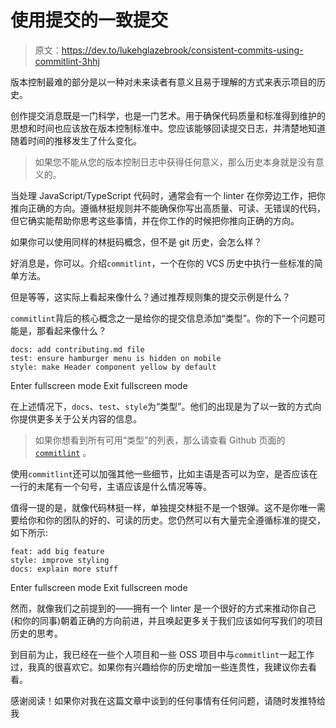 # 使用提交的一致提交

> 原文：<https://dev.to/lukehglazebrook/consistent-commits-using-commitlint-3hhj>

版本控制最难的部分是以一种对未来读者有意义且易于理解的方式来表示项目的历史。

创作提交消息既是一门科学，也是一门艺术。用于确保代码质量和标准得到维护的思想和时间也应该放在版本控制标准中。您应该能够回读提交日志，并清楚地知道随着时间的推移发生了什么变化。

> 如果您不能从您的版本控制日志中获得任何意义，那么历史本身就是没有意义的。

当处理 JavaScript/TypeScript 代码时，通常会有一个 linter 在你旁边工作，把你推向正确的方向。遵循林挺规则并不能确保你写出高质量、可读、无错误的代码，但它确实能帮助你思考这些事情，并在你工作的时候把你推向正确的方向。

如果你可以使用同样的林挺码概念，但不是 git 历史，会怎么样？

好消息是，你可以。介绍`commitlint`，一个在你的 VCS 历史中执行一些标准的简单方法。

但是等等，这实际上看起来像什么？通过推荐规则集的提交示例是什么？

`commitlint`背后的核心概念之一是给你的提交信息添加“类型”。你的下一个问题可能是，那看起来像什么？

```
docs: add contributing.md file
test: ensure hamburger menu is hidden on mobile
style: make Header component yellow by default 
```

Enter fullscreen mode Exit fullscreen mode

在上述情况下，`docs`、`test`、`style`为“类型”。他们的出现是为了以一致的方式向你提供更多关于公关内容的信息。

> 如果你想看到所有可用“类型”的列表，那么请查看 Github 页面的 [`commitlint`](https://wwww.github.com/conventional-changelog/commitlint) 。

使用`commitlint`还可以加强其他一些细节，比如主语是否可以为空，是否应该在一行的末尾有一个句号，主语应该是什么情况等等。

值得一提的是，就像代码林挺一样，单独提交林挺不是一个银弹。这不是你唯一需要给你和你的团队的好的、可读的历史。您仍然可以有大量完全遵循标准的提交，如下所示:

```
feat: add big feature
style: improve styling
docs: explain more stuff 
```

Enter fullscreen mode Exit fullscreen mode

然而，就像我们之前提到的——拥有一个 linter 是一个很好的方式来推动你自己(和你的同事)朝着正确的方向前进，并且唤起更多关于我们应该如何写我们的项目历史的思考。

到目前为止，我已经在一些个人项目和一些 OSS 项目中与`commitlint`一起工作过，我真的很喜欢它。如果你有兴趣给你的历史增加一些连贯性，我建议你去看看。

感谢阅读！如果你对我在这篇文章中谈到的任何事情有任何问题，请随时发推特给我
